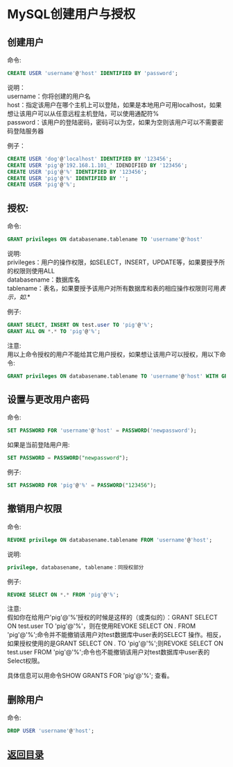 # MySQL创建用户与授权
## 创建用户
命令:  
```sql
CREATE USER 'username'@'host' IDENTIFIED BY 'password';
```
说明：  
  username：你将创建的用户名  
  host：指定该用户在哪个主机上可以登陆，如果是本地用户可用localhost，如果想让该用户可以从任意远程主机登陆，可以使用通配符%  
  password：该用户的登陆密码，密码可以为空，如果为空则该用户可以不需要密码登陆服务器  

例子：
```sql
CREATE USER 'dog'@'localhost' IDENTIFIED BY '123456';
CREATE USER 'pig'@'192.168.1.101_' IDENDIFIED BY '123456';
CREATE USER 'pig'@'%' IDENTIFIED BY '123456';
CREATE USER 'pig'@'%' IDENTIFIED BY '';
CREATE USER 'pig'@'%';
```

## 授权:
命令:
```sql
GRANT privileges ON databasename.tablename TO 'username'@'host'
```  
说明:  
privileges：用户的操作权限，如SELECT，INSERT，UPDATE等，如果要授予所的权限则使用ALL  
databasename：数据库名  
tablename：表名，如果要授予该用户对所有数据库和表的相应操作权限则可用*表示，如*.*  

例子:
```sql
GRANT SELECT, INSERT ON test.user TO 'pig'@'%';
GRANT ALL ON *.* TO 'pig'@'%';
```  
注意:  
用以上命令授权的用户不能给其它用户授权，如果想让该用户可以授权，用以下命令:
```sql
GRANT privileges ON databasename.tablename TO 'username'@'host' WITH GRANT OPTION;
```
## 设置与更改用户密码
命令:  
```sql
SET PASSWORD FOR 'username'@'host' = PASSWORD('newpassword');
```  
如果是当前登陆用户用:
```sql
SET PASSWORD = PASSWORD("newpassword");
```
例子:
```sql
SET PASSWORD FOR 'pig'@'%' = PASSWORD("123456");
```

## 撤销用户权限

命令:  
```sql
REVOKE privilege ON databasename.tablename FROM 'username'@'host';
```
说明:  
```sql
privilege, databasename, tablename：同授权部分
```
例子:  
```sql
REVOKE SELECT ON *.* FROM 'pig'@'%';
```
注意:  
假如你在给用户'pig'@'%'授权的时候是这样的（或类似的）：GRANT SELECT ON test.user TO 'pig'@'%'，则在使用REVOKE SELECT ON *.* FROM 'pig'@'%';命令并不能撤销该用户对test数据库中user表的SELECT 操作。相反，如果授权使用的是GRANT SELECT ON *.* TO 'pig'@'%';则REVOKE SELECT ON test.user FROM 'pig'@'%';命令也不能撤销该用户对test数据库中user表的Select权限。  

具体信息可以用命令SHOW GRANTS FOR 'pig'@'%'; 查看。  

## 删除用户
命令:  
```sql
DROP USER 'username'@'host';
```

## [返回目录](https://github.com/MulticsYin/MulticsDevOps#运维相关)
